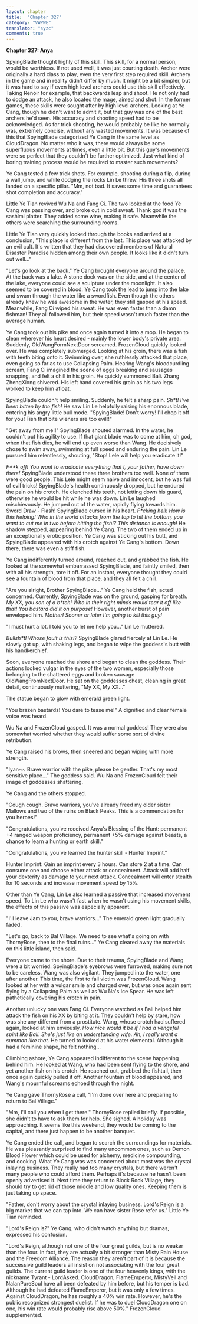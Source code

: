 ```yaml
---
layout: chapter
title:  "Chapter 327"
category: "VWPWE"
translator: "syzc"
comments: true
---
```


**Chapter 327: Anya**

SpyingBlade thought highly of this skill. This skill, for a normal person, would be worthless. If not used well, it was just courting death. Archer were originally a hard class to play, even the very first step required skill. Archery in the game and in reality didn't differ by much. It might be a bit simpler, but it was hard to say if even high level archers could use this skill effectively. Taking Renoir for example, that backwards leap and shoot. He not only had to dodge an attack, he also located the mage, aimed and shot. In the former games, these skills were sought after by high level archers. Looking at Ye Cang, though he didn't want to admit it, but that guy was one of the best archers he'd seen. His accuracy and shooting speed had to be acknowledged. As for trick shooting, he would probably be like he normally was, extremely concise, without any wasted movements. It was because of this that SpyingBlade categorized Ye Cang in the same level as CloudDragon. No matter who it was, there would always be some superfluous movements at times, even a little bit. But this guy's movements were so perfect that they couldn't be further optimized. Just what kind of boring training process would be required to master such movements?

Ye Cang tested a few trick shots. For example, shooting during a flip, during a wall jump, and while dodging the rocks Lin Le threw. His three shots all landed on a specific pillar. "Mm, not bad. It saves some time and guarantees shot completion and accuracy."

Little Ye Tian revived Wu Na and Fang Ci. The two looked at the food Ye Cang was passing over, and broke out in cold sweat. Thank god it was the sashimi platter. They added some wine, making it safe. Meanwhile the others were searching the surrounding rooms.

Little Ye Tian very quickly looked through the books and arrived at a conclusion, "This place is different from the last. This place was attacked by an evil cult. It's written that they had discovered members of Natural Disaster Paradise hidden among their own people. It looks like it didn't turn out well..."

"Let's go look at the back." Ye Cang brought everyone around the palace. At the back was a lake. A stone dock was on the side, and at the center of the lake, everyone could see a sculpture under the moonlight. It also seemed to be covered in blood. Ye Cang took the lead to jump into the lake and swam through the water like a swordfish. Even though the others already knew he was awesome in the water, they still gasped at his speed. Meanwhile, Fang Ci wiped his sweat. He was even faster than a damn fishman! They all followed him, but their speed wasn't much faster than the average human.

Ye Cang took out his pike and once again turned it into a mop. He began to clean wherever his heart desired - mainly the lower body's private area. Suddenly, OldWangFormNextDoor screamed. FrozenCloud quickly looked over. He was completely submerged. Looking at his groin, there was a fish with teeth biting onto it. Swimming over, she ruthlessly attacked that place, even going so far as to use Collapsing Palm. Hearing Wang's bloodcurdling scream, Fang Ci imagined the scene of eggs breaking and sausages snapping, and felt a chill in his groin. He quickly summoned Bali. Zhang ZhengXiong shivered. His left hand covered his groin as his two legs worked to keep him afloat.

SpyingBlade couldn't help smiling. Suddenly, he felt a sharp pain. *Sh\*t! I've been bitten by the fish!* He saw Lin Le helpfully raising his enormous blade, entering his angry little bull mode. "SpyingBlade! Don't worry! I'll chop it off for you! Fish that bite wieners are too evil!!"

"Get away from me!!" SpyingBlade shouted alarmed. In the water, he couldn't put his agility to use. If that giant blade was to come at him, oh god, when that fish dies, he will end up even worse than Wang. He decisively chose to swim away, swimming at full speed and enduring the pain. Lin Le pursued him relentlessly, shouting, "Stop! Lele will help you eradicate it!"

*F\*\*k off! You want to eradicate everything that I, your father, have down there!* SpyingBlade understood these three brothers too well. None of them were good people. This Lele might seem naive and innocent, but he was full of evil tricks! SpyingBlade's health continuously dropped, but he endured the pain on his crotch. He clenched his teeth, not letting down his guard, otherwise he would be hit while he was down. Lin Le laughed mischievously. He jumped out of the water, rapidly flying towards him. Sword Draw - Flash! SpyingBlade cursed in his heart. *F\*cking hell! How is this helping! Who in the world attacks from the top to hit the bottom, you want to cut me in two before hitting the fish!? This distance is enough!* He shadow stepped, appearing behind Ye Cang. The two of them ended up in an exceptionally erotic position. Ye Cang was sticking out his butt, and SpyingBlade appeared with his crotch against Ye Cang's bottom. Down there, there was even a stiff fish.

Ye Cang indifferently turned around, reached out, and grabbed the fish. He looked at the somewhat embarrassed SpyingBlade, and faintly smiled, then with all his strength, tore it off. For an instant, everyone thought they could see a fountain of blood from that place, and they all felt a chill.

"Are you alright, Brother SpyingBlade..." Ye Cang held the fish, acted concerned. Currently, SpyingBlade was on the ground, gasping for breath. *My XX, you son of a b\*tch! Who in their right minds would tear it off like that! You bastard did it on purpose!* However, another burst of pain enveloped him. *Mother! Sooner or later I'm going to kill this guy!*

"I must hurt a lot. I told you to let me help you..." Lin Le muttered.

*Bullsh\*t! Whose fault is this!?* SpyingBlade glared fiercely at Lin Le. He slowly got up, with shaking legs, and began to wipe the goddess's butt with his handkerchief. 

Soon, everyone reached the shore and began to clean the goddess. Their actions looked vulgar in the eyes of the two women, especially those belonging to the shattered eggs and broken sausage OldWangFromNextDoor. He sat on the goddesses chest, cleaning in great detail, continuously muttering, "My XX, My XX..."

The statue began to glow with emerald green light.

"You brazen bastards! You dare to tease me!" A dignified and clear female voice was heard.

Wu Na and FrozenCloud gasped. It was a normal goddess! They were also somewhat worried whether they would suffer some sort of divine retribution.

Ye Cang raised his brows, then sneered and began wiping with more strength.

"Iyan~~ Brave warrior with the pike, please be gentler. That's my most sensitive place..." The goddess said. Wu Na and FrozenCloud felt their image of goddesses shattering.

Ye Cang and the others stopped.

"Cough cough. Brave warriors, you've already freed my older sister Mallows and two of the ruins on Black Peaks. This is a commendation for you heroes!"

"Congratulations, you've received Anya's Blessing of the Hunt: permanent +4 ranged weapon proficiency, permanent +5% damage against beasts, a chance to learn a hunting or earth skill."

"Congratulations, you've learned the hunter skill - Hunter Imprint."

Hunter Imprint: Gain an imprint every 3 hours. Can store 2 at a time. Can consume one and choose either attack or concealment. Attack will add half your dexterity as damage to your next attack. Concealment will enter stealth for 10 seconds and increase movement speed by 15%.

Other than Ye Cang, Lin Le also learned a passive that increased movement speed. To Lin Le who wasn't fast when he wasn't using his movement skills, the effects of this passive was especially apparent.

"I'll leave Jam to you, brave warriors..." The emerald green light gradually faded.

"Let's go, back to Bal Village. We need to see what's going on with ThornyRose, then to the final ruins..." Ye Cang cleared away the materials on this little island, then said. 

Everyone came to the shore. Due to their trauma, SpyingBlade and Wang were a bit worried. SpyingBlade's eyebrows were furrowed, making sure not to be careless. Wang was also vigilant. They jumped into the water, one after another. This time, the first to fall victim was FrozenCloud. Wang looked at her with a vulgar smile and charged over, but was once again sent flying by a Collapsing Palm as well as Wu Na's Ice Spear. He was left pathetically covering his crotch in pain.

Another unlucky one was Fang Ci. Everyone watched as Bali helped him attack the fish on his XX by biting at it. They couldn't help by stare, how was she any different from a prostitute. Wang, whose crotch had suffered again, looked at him enviously. *How nice would it be if I had a vengeful spirit like Bali. She's just like an understanding wife. Ah, I really want a summon like that.* He turned to looked at his water elemental. Although it had a feminine shape, he felt nothing...

Climbing ashore, Ye Cang appeared indifferent to the scene happening behind him. He looked at Wang, who had been sent flying to the shore, and yet another fish on his crotch. He reached out, grabbed the fishtail, then once again quickly pulled it off. Another fountain of blood appeared, and Wang's mournful screams echoed through the night.

Ye Cang gave ThornyRose a call, "I'm done over here and preparing to return to Bal Village."

"Mm, I'll call you when I get there." ThornyRose replied briefly. If possible, she didn't to have to ask them for help. She sighed. A holiday was approaching. It seems like this weekend, they would be coming to the capital, and there just happen to be another banquet.

Ye Cang ended the call, and began to search the surroundings for materials. He was pleasantly surprised to find many uncommon ones, such as Demon Blood Flower which could be used for alchemy, medicine compounding, and cooking. What Ye Cang was was concerned about most was the crystal inlaying business. They really had too many crystals, but there weren't many people who could afford them. Perhaps it's because he hasn't been openly advertised it. Next time they return to Block Rock Village, they should try to get rid of those middle and low quality ones. Keeping them is just taking up space.

"Father, don't worry about the crystal inlaying business. Lord's Reign is a big market that we can tap into. We can have sister Rose refer us." Little Ye Tian reminded.

"Lord's Reign is?" Ye Cang, who didn't watch anything but dramas, expressed his confusion.

"Lord's Reign, although not one of the four great guilds, but is no weaker than the four. In fact, they are actually a bit stronger than Misty Rain House and the Freedom Alliance. The reason they aren't part of it is because the successive guild leaders all insist on not associating with the four great guilds. The current guild leader is one of the four heavenly kings, with the nickname Tyrant - LordAsked. CloudDragon, FlameEmperor, MistyVeil and NalanPureSoul have all been defeated by him before, but his temper is bad. Although he had defeated FlameEmperor, but it was only a few times. Against CloudDragon, he has roughly a 40% win rate. However, he's the public recognized strongest duelist. If he was to duel CloudDragon one on one, his win rate would probably rise above 50%." FrozenCloud supplemented.
